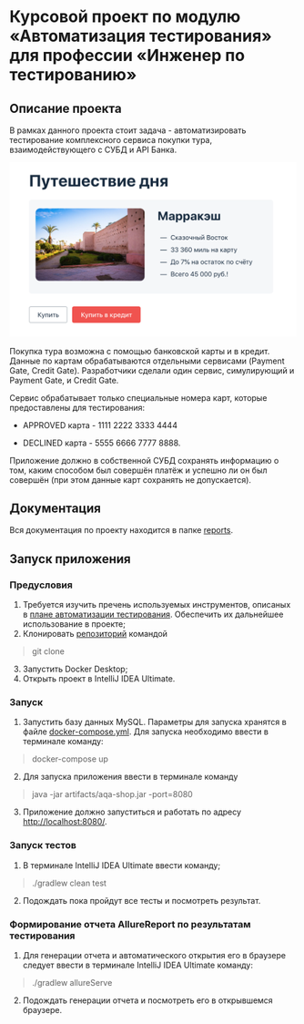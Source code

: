 # Курсовой проект по модулю «Автоматизация тестирования» для профессии «Инженер по тестированию»

## Описание проекта 

В рамках данного проекта стоит задача - автоматизировать тестирование комплексного сервиса покупки тура, взаимодействующего с СУБД и API Банка.

![](reports/pictures/service.png)

Покупка тура возможна с помощью банковской карты и в кредит. Данные по картам обрабатываются отдельными сервисами (Payment Gate, Credit Gate). Разработчики сделали один сервис, симулирующий и Payment Gate, и Credit Gate.

Сервис обрабатывает только специальные номера карт, которые предоставлены для тестирования:

- APPROVED карта - 1111 2222 3333 4444

- DECLINED карта - 5555 6666 7777 8888.

Приложение должно в собственной СУБД сохранять информацию о том, каким способом был совершён платёж и успешно ли он был совершён (при этом данные карт сохранять не допускается).

## Документация 

Вся документация по проекту находится в папке [reports](https://github.com/ller4ik/work/tree/master/reports).

## Запуск приложения 

### Предусловия

1. Требуется изучить пречень используемых инструментов, описаных в [плане автоматизации тестирования](https://github.com/ller4ik/work/blob/master/reports/Plan.md). Обеспечить их дальнейшее использование в проекте; 
2. Клонировать [репозиторий](https://github.com/ller4ik/work) командой
> git clone
3. Запустить Docker Desktop;
4. Открыть проект в IntelliJ IDEA Ultimate.

### Запуск 

1. Запустить базу данных MySQL. Параметры для запуска хранятся в файле [docker-compose.yml](https://github.com/ller4ik/work/blob/master/docker-compose.yml). Для запуска необходимо ввести в терминале команду: 
> docker-compose up
2. Для запуска приложения ввести в терминале команду
> java -jar artifacts/aqa-shop.jar -port=8080
3. Приложение должно запуститься и работать по адресу [http://localhost:8080/](http://localhost:8080/).

### Запуск тестов 

1. В терминале IntelliJ IDEA Ultimate ввести команду;
> ./gradlew clean test
2. Подождать пока пройдут все тесты и посмотреть результат.

### Формирование отчета AllureReport по результатам тестирования

1. Для генерации отчета и автоматического открытия его в браузере следует ввести в терминале IntelliJ IDEA Ultimate команду:
> ./gradlew allureServe
2. Подождать генерации отчета и посмотреть его в открывшемся браузере.
